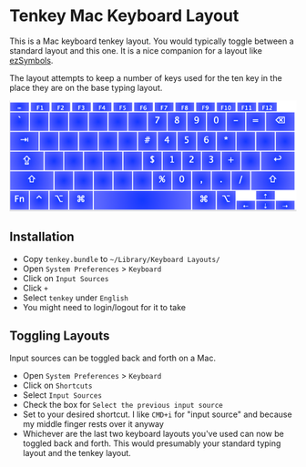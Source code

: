 # Tenkey Mac Keyboard Layout

This is a Mac keyboard tenkey layout. You would typically toggle between a standard layout and this one. It is a nice companion for a layout like [ezSymbols](https://github.com/baldwindavid/ezsymbols).

The layout attempts to keep a number of keys used for the ten key in the place they are on the base typing layout.

![tenkey layout](https://raw.githubusercontent.com/baldwindavid/tenkey/master/tenkey-layout.png)

## Installation

- Copy `tenkey.bundle` to `~/Library/Keyboard Layouts/`
- Open `System Preferences` > `Keyboard`
- Click on `Input Sources`
- Click `+`
- Select `tenkey` under `English`
- You might need to login/logout for it to take

## Toggling Layouts

Input sources can be toggled back and forth on a Mac.

- Open `System Preferences` > `Keyboard`
- Click on `Shortcuts`
- Select `Input Sources`
- Check the box for `Select the previous input source`
- Set to your desired shortcut. I like `CMD+i` for "input source" and because my middle finger rests over it anyway
- Whichever are the last two keyboard layouts you've used can now be toggled back and forth. This would presumably your standard typing layout and the tenkey layout.
